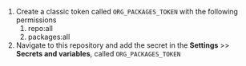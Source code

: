 
1. Create a classic token called `ORG_PACKAGES_TOKEN` with the following permissions
   1. repo:all
   2. packages:all
2. Navigate to this repository and add the secret in the **Settings** >> **Secrets and variables**, called `ORG_PACKAGES_TOKEN`
